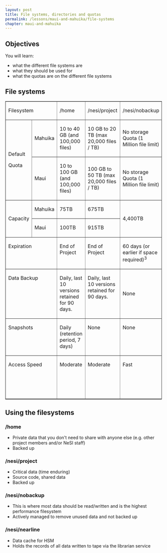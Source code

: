 ```yaml
---
layout: post
title: File systems, directories and quotas
permalink: /lessons/maui-and-mahuika/file-systems
chapter: maui-and-mahuika
---
```


## Objectives

You will learn:

* what the different file systems are
* what they should be used for
* what the quotas are on the different file systems

## File systems

<table border="1" cellspacing="0" cellpadding="0">
    <tbody>
        <tr>
            <td width="144" colspan="2" valign="top">
                <p>
                    Filesystem
                </p>
            </td>
            <td width="115" valign="top">
                <p>
                    /home
                </p>
            </td>
            <td width="115" valign="top">
                <p>
                    /nesi/project
                </p>
            </td>
            <td width="115" valign="top">
                <p>
                    /nesi/nobackup
                </p>
            </td>
            <td width="115" valign="top">
                <p>
                    /nesi/nearline
                </p>
            </td>
        </tr>
        <tr>
            <td width="62" rowspan="2">
                <p>
                    Default
                </p>
                <p>
                    Quota
                </p>
            </td>
            <td width="82">
                <p>
                    Mahuika
                </p>
            </td>
            <td width="115">
                <p>
                    10 to 40 GB (and 100,000 files)
                </p>
            </td>
            <td width="115">
                <p>
                    10 GB to 20 TB (max 20,000 files / TB)
                </p>
            </td>
            <td width="115">
                <p>
                    No storage Quota (1 Million file limit)
                </p>
            </td>
            <td width="115" rowspan="2">
                <p>
                    No Size Limit, 500,000 files, each no smaller than 5 MB
                </p>
            </td>
        </tr>
        <tr>
            <td width="82">
                <p>
                    Maui
                </p>
            </td>
            <td width="115">
                <p>
                    10 to 100 GB (and 100,000 files)
                </p>
            </td>
            <td width="115">
                <p>
                    100 GB to 50 TB (max 20,000 files / TB)
                </p>
            </td>
            <td width="115">
                <p>
                    No storage Quota (1 Million file limit)
                </p>
            </td>
        </tr>
        <tr>
            <td width="62" rowspan="2">
                <p>
                    Capacity
                </p>
            </td>
            <td width="82" valign="top">
                <p>
                    Mahuika
                </p>
            </td>
            <td width="115" valign="top">
                <p>
                    75TB
                </p>
            </td>
            <td width="115" valign="top">
                <p>
                    675TB
                </p>
            </td>
            <td width="115" rowspan="2">
                <p>
                    4,400TB
                </p>
            </td>
            <td width="115" rowspan="2">
                <p>
                    &gt;100 PB (media funded by each project)
                </p>
            </td>
        </tr>
        <tr>
            <td width="82" valign="top">
                <p>
                    Maui
                </p>
            </td>
            <td width="115" valign="top">
                <p>
                    100TB
                </p>
            </td>
            <td width="115" valign="top">
                <p>
                    915TB
                </p>
            </td>
        </tr>
        <tr>
            <td width="144" colspan="2" valign="top">
                <p>
                    Expiration
                </p>
            </td>
            <td width="115" valign="top">
                <p>
                    End of Project
                </p>
            </td>
            <td width="115" valign="top">
                <p>
                    End of Project
                </p>
            </td>
            <td width="115" valign="top">
                <p>
                    60 days (or earlier if space required)<sup>3</sup>
                </p>
            </td>
            <td width="115" valign="top">
                <p>
                    End of Project
                </p>
            </td>
        </tr>
        <tr>
            <td width="144" colspan="2" valign="top">
                <p>
                    Data Backup
                </p>
            </td>
            <td width="115" valign="top">
                <p>
                    Daily, last 10 versions retained for 90 days.
                </p>
            </td>
            <td width="115" valign="top">
                <p>
                    Daily, last 10 versions retained for 90 days.
                </p>
            </td>
            <td width="115">
                <p>
                    None
                </p>
            </td>
            <td width="115" valign="top">
                <p>
                    Replicated to offsite tape library
                </p>
            </td>
        </tr>
        <tr>
            <td width="144" colspan="2" valign="top">
                <p>
                    Snapshots
                </p>
            </td>
            <td width="115" valign="top">
                <p>
                    Daily (retention period, 7 days)
                </p>
            </td>
            <td width="115" valign="top">
                <p>
                    None
                </p>
            </td>
            <td width="115" valign="top">
                <p>
                    None
                </p>
            </td>
            <td width="115" valign="top">
                <p>
                    None
                </p>
            </td>
        </tr>
        <tr>
            <td width="144" colspan="2" valign="top">
                <p>
                    Access Speed
                </p>
            </td>
            <td width="115" valign="top">
                <p>
                    Moderate
                </p>
            </td>
            <td width="115" valign="top">
                <p>
                    Moderate
                </p>
            </td>
            <td width="115" valign="top">
                <p>
                    Fast
                </p>
            </td>
            <td width="115" valign="top">
                <p>
Slow. Only accessible via the Librarian Service.
                </p>
            </td>
        </tr>
    </tbody>
</table>

## Using the filesystems

### /home

* Private data that you don't need to share with anyone else (e.g. other project members and/or NeSI staff)
* Backed up

### /nesi/project

* Critical data (time enduring)
* Source code, shared data
* Backed up

### /nesi/nobackup

* This is where most data should be read/written and is the highest performance filesystem
* Actively managed to remove unused data and not backed up

### /nesi/nearline

* Data cache for HSM
* Holds the records of all data written to tape via the librarian service
